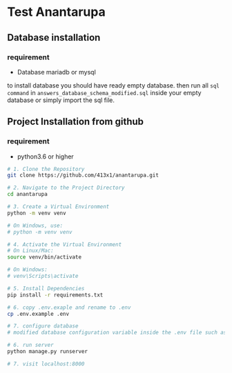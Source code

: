 # Test Anantarupa

## Database installation
### requirement
- Database mariadb or mysql

to install database you should have ready empty database. then run all `sql command` in `answers_database_schema_modified.sql` inside your empty database or simply import the sql file.


## Project Installation from github
### requirement
- python3.6 or higher

```bash
# 1. Clone the Repository
git clone https://github.com/413x1/anantarupa.git

# 2. Navigate to the Project Directory
cd anantarupa

# 3. Create a Virtual Environment
python -m venv venv

# On Windows, use:
# python -m venv venv

# 4. Activate the Virtual Environment
# On Linux/Mac:
source venv/bin/activate

# On Windows:
# venv\Scripts\activate

# 5. Install Dependencies
pip install -r requirements.txt

# 6. copy .env.exaple and rename to .env
cp .env.example .env

# 7. configure database
# modified database configuration variable inside the .env file such as DB_NAME, DB_USER, DB_PASSWORD, DB_HOST, DB_PORT

# 6. run server
python manage.py runserver

# 7. visit localhost:8000
```
